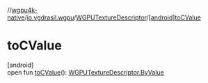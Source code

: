 //[wgpu4k-native](../../../index.md)/[io.ygdrasil.wgpu](../index.md)/[WGPUTextureDescriptor](index.md)/[[android]toCValue]([android]to-c-value.md)

# toCValue

[android]\
open fun [toCValue]([android]to-c-value.md)(): [WGPUTextureDescriptor.ByValue](../../io.ygdrasil.wgpu.android/-w-g-p-u-texture-descriptor/-by-value/index.md)